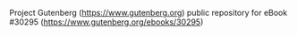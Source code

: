 Project Gutenberg (https://www.gutenberg.org) public repository for eBook #30295 (https://www.gutenberg.org/ebooks/30295)
